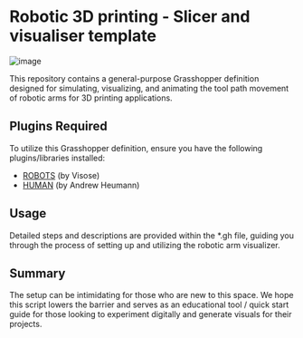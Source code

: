 # Robotic 3D printing - Slicer and visualiser template

![image](https://github.com/differential-works/3d-Printing-robotic-arm-visualiser/blob/main/GitHub%20Ani.gif?raw=true) 

This repository contains a general-purpose Grasshopper definition designed for simulating, visualizing, and animating the tool path movement of robotic arms for 3D printing applications.

## Plugins Required

To utilize this Grasshopper definition, ensure you have the following plugins/libraries installed:

- [ROBOTS](https://www.food4rhino.com/en/app/robots) (by Visose)
- [HUMAN](https://www.food4rhino.com/en/app/human) (by Andrew Heumann)

## Usage

Detailed steps and descriptions are provided within the *.gh file, guiding you through the process of setting up and utilizing the robotic arm visualizer.

## Summary
The setup can be intimidating for those who are new to this space. We hope this script lowers the barrier and serves as an educational tool / quick start guide for those looking to experiment digitally and generate visuals for their projects.
